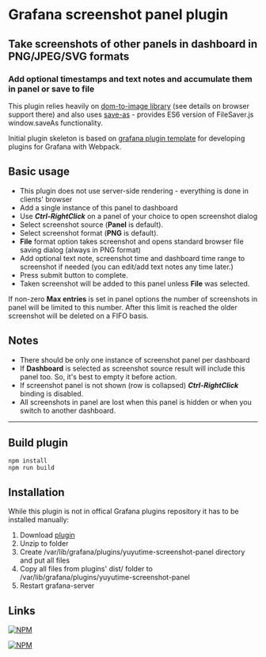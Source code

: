 # Grafana screenshot panel plugin 

## Take screenshots of other panels in dashboard in PNG/JPEG/SVG formats
### Add optional timestamps and text notes and accumulate them in panel or save to file

This plugin relies heavily on [dom-to-image library](https://github.com/tsayen/dom-to-image)
(see details on browser support there)
and also uses
[save-as](https://github.com/noderaider/save-as) - provides ES6 version of FileSaver.js window.saveAs functionality.

Initial plugin skeleton is based on
[grafana plugin template](https://github.com/CorpGlory/grafana-plugin-template-webpack)
for developing plugins for Grafana with Webpack.


## Basic usage

* This plugin does not use server-side rendering - everything is done in clients' browser
* Add a single instance of this panel to dashboard
* Use **_Ctrl-RightClick_** on a panel of your choice to open screenshot dialog
* Select screenshot source (**Panel** is default).
* Select screenshot format (**PNG** is default). 
* **File** format option takes screenshot and opens standard browser file saving dialog (always in PNG format)
* Add optional text note, screenshot time and dashboard time range to screenshot if needed
  (you can edit/add text notes any time later.)
* Press submit button to complete.
* Taken screenshot will be added to this panel unless **File** was selected.

If non-zero **Max entries**  is set in panel options the number of screenshots in panel will be limited to this number.
After this limit is reached the older screenshot will be deleted on a FIFO basis.

## Notes

* There should be only one instance of screenshot panel per dashboard
* If **Dashboard** is selected as screenshot source result will include this panel too. 
So, it's best to empty it before action.
* If screenshot panel is not shown (row is collapsed) **_Ctrl-RightClick_** binding is disabled.
* All screenshots in panel are lost when this panel is hidden or when you switch to another dashboard.
<hr>

## Build plugin

```
npm install
npm run build
```
## Installation

While this plugin is not in offical Grafana plugins repository it has to be installed manually:

1.  Download [plugin](https://github.com/yuyutime/yuyutime-screenshot-panel/archive/master.zip)
1.	Unzip to folder
1.  Create /var/lib/grafana/plugins/yuyutime-screenshot-panel directory and put all files
1.  Copy all files from plugins' dist/ folder to /var/lib/grafana/plugins/yuyutime-screenshot-panel
1.  Restart grafana-server


## Links
[![NPM](https://nodei.co/npm/dom-to-image.png?stars=true&downloads=true)](https://nodei.co/npm/dom-to-image/)

[![NPM](https://nodei.co/npm/save-as.png?stars=true&downloads=true)](https://nodei.co/npm/save-as/)
